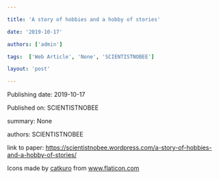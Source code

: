 ---
title: 'A story of hobbies and a hobby of stories'
date: '2019-10-17'
authors: ['admin']
tags:  ['Web Article', 'None', 'SCIENTISTNOBEE']
layout: 'post'
---
Publishing date: 2019-10-17

Published on: SCIENTISTNOBEE

summary: None

authors: SCIENTISTNOBEE

link to paper: https://scientistnobee.wordpress.com/a-story-of-hobbies-and-a-hobby-of-stories/

Icons made by <a href="https://www.flaticon.com/free-icon/bookshelves_3576884" title="catkuro">catkuro</a> from <a href="https://www.flaticon.com/" title="Flaticon"> www.flaticon.com</a>